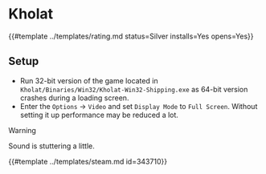 # Kholat
<!-- script:Aliases [] -->

{{#template ../templates/rating.md status=Silver installs=Yes opens=Yes}}

## Setup

- Run 32-bit version of the game located in `Kholat/Binaries/Win32/Kholat-Win32-Shipping.exe` as 64-bit version crashes during a loading screen.
- Enter the `Options` -> `Video` and set `Display Mode` to `Full Screen`. Without setting it up performance may be reduced a lot.

> [!WARNING]
> Sound is stuttering a little.

{{#template ../templates/steam.md id=343710}}
